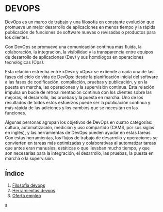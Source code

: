 # DEVOPS

DevOps es un marco de trabajo y una filosofía en constante evolución que promueve un mejor desarrollo de aplicaciones en menos tiempo y la rápida publicación de funciones de software nuevas o revisadas o productos para los clientes.

Con DevOps se promueve una comunicación continua más fluida, la colaboración, la integración, la visibilidad y la transparencia entre equipos de desarrollo de aplicaciones (Dev) y sus homólogos en operaciones tecnológicas (Ops).

Esta relación estrecha entre «Dev» y «Ops» se extiende a cada una de las fases del ciclo de vida de DevOps: desde la planificación inicial del software a las fases de codificación, compilación, pruebas y publicación, y en la puesta en marcha, las operaciones y la supervisión continua. Esta relación impulsa un bucle de retroalimentación continua con los clientes sobre las mejoras, el desarrollo, las pruebas y la puesta en marcha. Uno de los resultados de todos estos esfuerzos puede ser la publicación continua y más rápida de las adiciones y los cambios que se necesitan en las funciones.

Algunas personas agrupan los objetivos de DevOps en cuatro categorías: cultura, automatización, medición y uso compartido (CAMS, por sus siglas en inglés), y las herramientas de DevOps pueden ayudar en estas tareas. Con estas herramientas, los flujos de trabajo de desarrollo y operaciones se convierten en tareas más optimizadas y colaborativas al automatizar tareas que antes eran manuales, estáticas o que llevaban mucho tiempo, y que son necesarias para la integración, el desarrollo, las pruebas, la puesta en marcha o la supervisión.

## Índice
1. [Filosofía devops](filosofía_DevOps.md)
2. [Herramientas devops](Herramientas_devops.md)
3. [Oferta empleo](Oferta_empleo.md)

a
